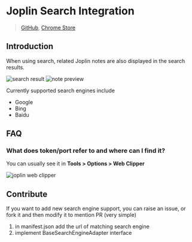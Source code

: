 # Joplin Search Integration

> [GitHub](https://github.com/rxliuli/joplin-search-intergration),
> [Chrome Store](https://chrome.google.com/webstore/detail/joplin-search-integration/mcjkdcifkhjenpfjacnbhpdcnjknjkhj)

## Introduction

When using search, related Joplin notes are also displayed in the search
results.

![search result](https://img.rxliuli.com/20210315180552.png)
![note preview](https://img.rxliuli.com/20210315180626.png)

Currently supported search engines include

- Google
- Bing
- Baidu

## FAQ

### What does token/port refer to and where can I find it?

You can usually see it in **Tools > Options > Web Clipper**

![joplin web clipper](https://img.rxliuli.com/20210316092547.png)

## Contribute

If you want to add new search engine support, you can raise an issue, or fork it
and then modify it to mention PR (very simple)

1. in manifest.json add the url of matching search engine
2. implement BaseSearchEngineAdapter interface
